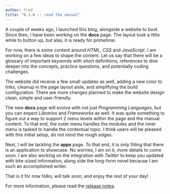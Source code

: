 ```yaml
---
author: fred
title: "0.1.0 :: read the manual"
---
```


A couple of weeks ago, I launched this blog, alongside a website to boot. Since then, I have been working on the **docs** page. The layout took a little while to button up, but alas, it is ready for primetime.

For now, there is some content around _HTML_, _CSS_ and _JavaScript_. I am working on a few ideas to shape the content. Let us say that there will be a glossary of important keywords with short definitions, references to dive deeper into the concepts, practice questions, and potentially coding challenges.

The website did receive a few small updates as well, adding a new color to links, cleanup in the page layout aisle, and simplifying the build configuration. There are more changes planned to make the website design clean, simple and user-friendly.

The new **docs** page will evolve with not just _Programming Languages_, but you can expect _Libraries_ and _Frameworks_ as well. It was quite something to figure out a way to support 2 menu levels within the page and the manual content. To that end, the outer menu handles the modules and the inner menu is tasked to handle the contextual topic. I think users will be pleased with this initial setup, do not mind the rough edges.

Next, I will be tackling the **apps** page. To that end, it is only fiiting that there is an application to showcase. No worries, I am on it, more details to come soon. I am also working on the integration with _Twitter_ to keep you updated with bite-sized information, along side the long-form novel because I am such an accomplished writer.

That is it for now folks, will talk soon, and enjoy the rest of your day!

For more information, please read the [release notes][changelog].

[changelog]: https://github.com/RVTR/rvtr/releases/tag/0.1.0 "0.1.0"
